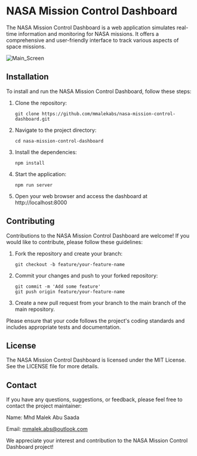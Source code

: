 # NASA Mission Control Dashboard

The NASA Mission Control Dashboard is a web application simulates real-time information and monitoring for NASA missions. It offers a comprehensive and user-friendly interface to track various aspects of space missions.

![Main_Screen](https://github.com/mmalekabs/nasa-mission-control-dashboard/assets/46497864/41c78baf-06a5-478d-aa28-db4410504697)


## Installation

To install and run the NASA Mission Control Dashboard, follow these steps:

1. Clone the repository:

   ```shell
   git clone https://github.com/mmalekabs/nasa-mission-control-dashboard.git
   ```

2. Navigate to the project directory:

   ```shell
   cd nasa-mission-control-dashboard
   ```

3. Install the dependencies:

   ```shell
   npm install
   ```

4. Start the application:
  
   ```shell
   npm run server
   ```

5. Open your web browser and access the dashboard at http://localhost:8000

## Contributing
Contributions to the NASA Mission Control Dashboard are welcome! If you would like to contribute, please follow these guidelines:

1. Fork the repository and create your branch:

   ```shell
   git checkout -b feature/your-feature-name
   ```

2. Commit your changes and push to your forked repository:

   ```shell
   git commit -m 'Add some feature'
   git push origin feature/your-feature-name
   ```

3. Create a new pull request from your branch to the main branch of the main repository.

Please ensure that your code follows the project's coding standards and includes appropriate tests and documentation.

## License
The NASA Mission Control Dashboard is licensed under the MIT License. See the LICENSE file for more details.

## Contact
If you have any questions, suggestions, or feedback, please feel free to contact the project maintainer:

Name: Mhd Malek Abu Saada 

Email: mmalek.abs@outlook.com

We appreciate your interest and contribution to the NASA Mission Control Dashboard project!
